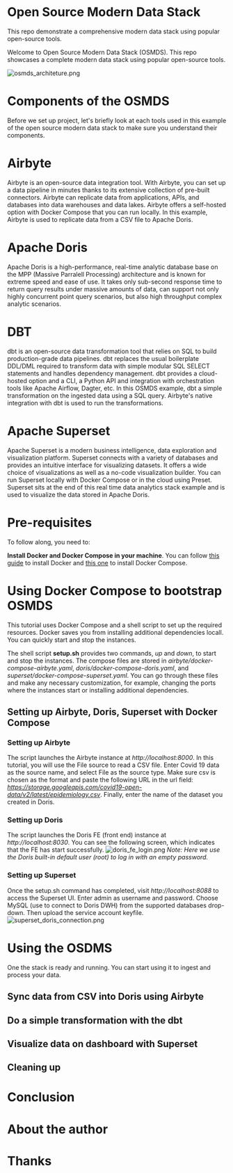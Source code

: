 # Open Source Modern Data Stack
This repo demonstrate a comprehensive modern data stack using popular open-source tools.

Welcome to Open Source Modern Data Stack (OSMDS). This repo showcases a complete modern data stack using popular open-source tools.

![osmds_architeture.png](images%2Fosmds_architeture.png)
# Components of the OSMDS
Before we set up project, let's briefly look at each tools used in this example of the open source modern data stack to make sure you understand their components.

# Airbyte
Airbyte is an open-source data integration tool. With Airbyte, you can set up a data pipeline in minutes thanks to its extensive collection of pre-built connectors. Airbyte can replicate data from applications, APIs, and databases into data warehouses and data lakes. Airbyte offers a self-hosted option with Docker Compose that you can run locally. In this example, Airbyte is used to replicate data from a CSV file to Apache Doris.

# Apache Doris
Apache Doris is a high-performance, real-time analytic database base on the MPP (Massive Parralell Processing) architecture and is known for extreme speed and ease of use. It takes only sub-second response time to return query results under massive amounts of data, can support not only highly concurrent point query scenarios, but also high throughput complex analytic scenarios.

# DBT
dbt is an open-source data transformation tool that relies on SQL to build production-grade data pipelines. dbt replaces the usual boilerplate DDL/DML required to transform data with simple modular SQL SELECT statements and handles dependency management. dbt provides a cloud-hosted option and a CLI, a Python API and integration with orchestration tools like Apache Airflow, Dagter, etc. In this OSMDS example, dbt a simple transformation on the ingested data using a SQL query. Airbyte's native integration with dbt is used to run the transformations.

# Apache Superset
Apache Superset is a modern business intelligence, data exploration and visualization platform. Superset connects with a variety of databases and provides an intuitive interface for visualizing datasets. It offers a wide choice of visualizations as well as a no-code visualization builder. You can run Superset locally with Docker Compose or in the cloud using Preset. Superset sits at the end of this real time data analytics stack example and is used to visualize the data stored in Apache Doris.

# Pre-requisites
To follow along, you need to:

**Install Docker and Docker Compose in your machine**. You can follow [this guide](https://docs.docker.com/engine/install/?_gl=1*187dp4*_ga*MTAzNDgyNDI0My4xNjkzNDY2NDcy) to install Docker and [this one](https://docs.docker.com/compose/install/?_gl=1*187dp4*_ga*MTAzNDgyNDI0My4xNjkzNDY2NDcy) to install Docker Compose.

# Using Docker Compose to bootstrap OSMDS
This tutorial uses Docker Compose and a shell script to set up the required resources. Docker saves you from installing additional dependencies locall. You can quickly start and stop the instances.

The shell script **setup.sh** provides two commands, *up* and *down*, to start and stop the instances. The compose files are stored in *airbyte/docker-compose-airbyte.yaml*, *doris/docker-compose-doris.yaml*, and *superset/docker-compose-superset.yaml*. You can go through these files and make any necessary customization, for example, changing the ports where the instances start or installing additional dependencies.

## Setting up Airbyte, Doris, Superset with Docker Compose
### Setting up Airbyte
The script launches the Airbyte instance at *http://localhost:8000*. In this tutorial, you will use the File source to read a CSV file. Enter Covid 19 data as the source name, and select File as the source type. Make sure csv is chosen as the format and paste the following URL in the url field: *https://storage.googleapis.com/covid19-open-data/v2/latest/epidemiology.csv*. Finally, enter the name of the dataset you created in Doris.

### Setting up Doris
The script launches the Doris FE (front end) instance at *http://localhost:8030*. You can see the following screen, which indicates that the FE has start successfully.
![doris_fe_login.png](images%2Fdoris_fe_login.png)
*Note: Here we use the Doris built-in default user (root) to log in with an empty password.*


### Setting up Superset
Once the setup.sh command has completed, visit *http://localhost:8088* to access the Superset UI. Enter admin as username and password. Choose MySQL (use to connect to Doris DWH) from the supported databases drop-down. Then upload the service account keyfile.
![superset_doris_connection.png](images%2Fsuperset_doris_connection.png)

# Using the OSDMS
One the stack is ready and running. You can start using it to ingest and process your data.

## Sync data from CSV into Doris using Airbyte

## Do a simple transformation with the dbt

## Visualize data on dashboard with Superset

## Cleaning up

# Conclusion

# About the author

# Thanks

